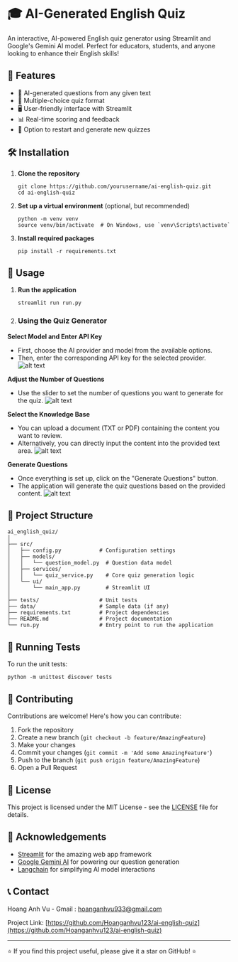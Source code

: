 # 🎓 AI-Generated English Quiz

An interactive, AI-powered English quiz generator using Streamlit and Google's Gemini AI model. Perfect for educators, students, and anyone looking to enhance their English skills!

## 🌟 Features

- 🤖 AI-generated questions from any given text
- 📝 Multiple-choice quiz format
- 🖥️ User-friendly interface with Streamlit
- 📊 Real-time scoring and feedback
- 🔄 Option to restart and generate new quizzes

## 🛠️ Installation

1. **Clone the repository**
   ```
   git clone https://github.com/yourusername/ai-english-quiz.git
   cd ai-english-quiz
   ```

2. **Set up a virtual environment** (optional, but recommended)
   ```
   python -m venv venv
   source venv/bin/activate  # On Windows, use `venv\Scripts\activate`
   ```

3. **Install required packages**
   ```
   pip install -r requirements.txt
   ```

## 🚀 Usage

1. **Run the application**
   ```
   streamlit run run.py
   ```

2. ### Using the Quiz Generator

**Select Model and Enter API Key**

- First, choose the AI provider and model from the available options.
- Then, enter the corresponding API key for the selected provider.
![alt text](image.png)

**Adjust the Number of Questions**

- Use the slider to set the number of questions you want to generate for the quiz.
![alt text](image-3.png)

**Select the Knowledge Base**

- You can upload a document (TXT or PDF) containing the content you want to review.
- Alternatively, you can directly input the content into the provided text area.
![alt text](image-1.png)

**Generate Questions**

- Once everything is set up, click on the "Generate Questions" button.
- The application will generate the quiz questions based on the provided content.
![alt text](image-2.png)



## 📁 Project Structure

```
ai_english_quiz/
│
├── src/
│   ├── config.py            # Configuration settings
│   ├── models/
│   │   └── question_model.py  # Question data model
│   ├── services/
│   │   └── quiz_service.py    # Core quiz generation logic
│   └── ui/
│       └── main_app.py        # Streamlit UI
│
├── tests/                   # Unit tests
├── data/                    # Sample data (if any)
├── requirements.txt         # Project dependencies
├── README.md                # Project documentation
└── run.py                   # Entry point to run the application
```

## 🧪 Running Tests

To run the unit tests:

```
python -m unittest discover tests
```

## 🤝 Contributing

Contributions are welcome! Here's how you can contribute:

1. Fork the repository
2. Create a new branch (`git checkout -b feature/AmazingFeature`)
3. Make your changes
4. Commit your changes (`git commit -m 'Add some AmazingFeature'`)
5. Push to the branch (`git push origin feature/AmazingFeature`)
6. Open a Pull Request

## 📜 License

This project is licensed under the MIT License - see the [LICENSE](LICENSE) file for details.

## 🙏 Acknowledgements

- [Streamlit](https://streamlit.io/) for the amazing web app framework
- [Google Gemini AI](https://deepmind.google/technologies/gemini/) for powering our question generation
- [Langchain](https://python.langchain.com/) for simplifying AI model interactions

## 📞 Contact

Hoang Anh Vu - Gmail : hoanganhvu933@gmail.com

Project Link: [https://github.com/Hoanganhvu123/ai-english-quiz](https://github.com/Hoanganhvu123/ai-english-quiz)

---

⭐️ If you find this project useful, please give it a star on GitHub! ⭐️